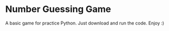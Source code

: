 # Number Guessing Game  
A basic game for practice Python. Just download and run the code. Enjoy :)
